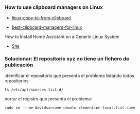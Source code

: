 ### How to use clipboard managers on Linux

* [linux-copy-to-from-clipboard](https://www.delftstack.com/howto/linux/linux-copy-to-from-clipboard/)

* [best-clipboard-managers-for-linux](https://www.tecmint.com/best-clipboard-managers-for-linux/)

How to Install Home Assistant on a Generic Linux System
* [Site](https://diy.viktak.com/2020/07/tutorial-how-to-install-home-assistant-on-a-generic-linux-system.html)

### Solucionar: El repositorio xyz no tiene un fichero de publicación
identificar el repositorio que presenta el problema listando todos repositorios:
```
ls /etc/apt/sources.list.d/
```
borrar el registro que presenta el problema:
```
sudo rm -r me-davidsansome-ubuntu-clementine-focal.list.save 
```
